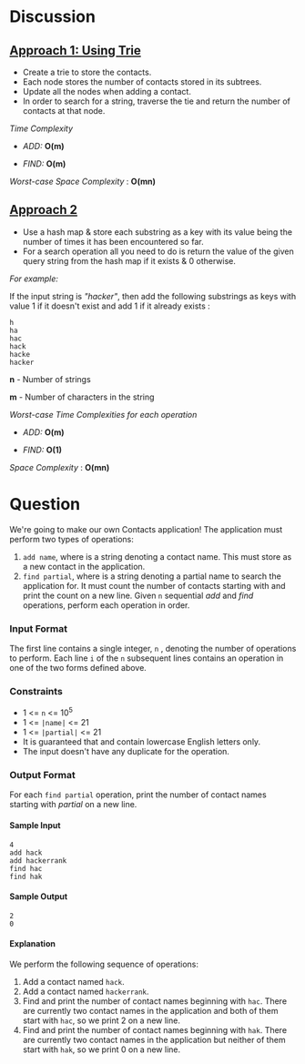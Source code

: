 # Discussion

## [Approach 1: Using Trie](https://github.com/div1090/codemonkeys/blob/master/Cracking%20the%20Coding%20Interview%20Challenges/Tries-%20Contacts/soln_2.cc)
* Create a trie to store the contacts.
* Each node stores the number of contacts stored in its subtrees.
* Update all the nodes when adding a contact.
* In order to search for a string, traverse the tie and return the number of contacts at that node.

*Time Complexity*

* *ADD:* **O(m)**

* *FIND:* **O(m)**

*Worst-case Space Complexity* : **O(mn)**


## [Approach 2](https://github.com/div1090/codemonkeys/blob/master/Cracking%20the%20Coding%20Interview%20Challenges/Tries-%20Contacts/soln.cpp)

* Use a hash map & store each substring as a key with its value being the number of times it has been encountered so far. 
* For a search operation all you need to do is return the value of the given query string from the hash map if it exists & 0 otherwise.


*For example:*

If the input string is *"hacker"*, then add the following substrings as keys with value 1 if it doesn't exist and add 1 if it already exists : 
    
    h
    ha
    hac
    hack
    hacke
    hacker


**n** - Number of strings

**m** - Number of characters in the string

*Worst-case Time Complexities for each operation*

* *ADD:* **O(m)**

* *FIND:* **O(1)**

*Space Complexity* : **O(mn)**

# Question

We're going to make our own Contacts application! The application must perform two types of operations:

1) `add name`, where  is a string denoting a contact name. This must store  as a new contact in the application.
2) `find partial`, where  is a string denoting a partial name to search the application for. It must count the number of contacts starting with  and print the count on a new line.
Given `n` sequential *add* and *find* operations, perform each operation in order.

### Input Format

The first line contains a single integer, `n` , denoting the number of operations to perform. 
Each line `i` of the `n` subsequent lines contains an operation in one of the two forms defined above.

### Constraints

* 1 <= `n` <= 10<sup>5</sup>
* 1 <= `|name|` <= 21
* 1 <= `|partial|` <= 21
* It is guaranteed that  and  contain lowercase English letters only.
* The input doesn't have any duplicate  for the  operation.

### Output Format

For each `find partial` operation, print the number of contact names starting with *partial*  on a new line.

#### Sample Input
```
4
add hack
add hackerrank
find hac
find hak
```
#### Sample Output
```
2
0
```

#### Explanation

We perform the following sequence of operations:

1) Add a contact named `hack`.
2) Add a contact named `hackerrank`.
3) Find and print the number of contact names beginning with `hac`. There are currently two contact names in the application and both of them start with `hac`, so we print 2 on a new line.
4) Find and print the number of contact names beginning with `hak`. There are currently two contact names in the application but neither of them start with `hak`, so we print 0 on a new line.
